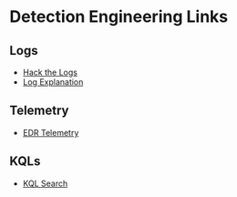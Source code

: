 # Detection Engineering Links

## Logs

- [Hack the Logs](https://www.hackthelogs.com/)
- [Log Explanation](logs.md)

## Telemetry

- [EDR Telemetry](https://www.edr-telemetry.com/)

## KQLs

- [KQL Search](https://www.kqlsearch.com/)
